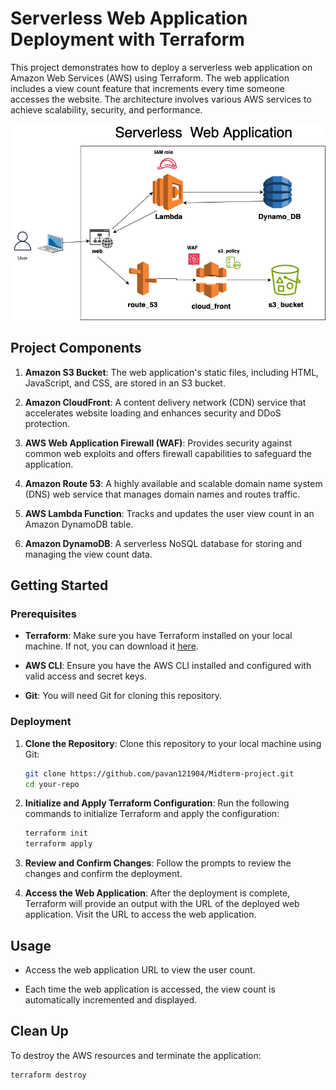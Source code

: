 # Serverless Web Application Deployment with Terraform

This project demonstrates how to deploy a serverless web application on Amazon Web Services (AWS) using Terraform. The web application includes a view count feature that increments every time someone accesses the website. The architecture involves various AWS services to achieve scalability, security, and performance.

![Serverless_webapp](serverless.drawio.png)

## Project Components

1. **Amazon S3 Bucket**: The web application's static files, including HTML, JavaScript, and CSS, are stored in an S3 bucket.

2. **Amazon CloudFront**: A content delivery network (CDN) service that accelerates website loading and enhances security and DDoS protection.

3. **AWS Web Application Firewall (WAF)**: Provides security against common web exploits and offers firewall capabilities to safeguard the application.

4. **Amazon Route 53**: A highly available and scalable domain name system (DNS) web service that manages domain names and routes traffic.

5. **AWS Lambda Function**: Tracks and updates the user view count in an Amazon DynamoDB table.

6. **Amazon DynamoDB**: A serverless NoSQL database for storing and managing the view count data.

## Getting Started

### Prerequisites

- **Terraform**: Make sure you have Terraform installed on your local machine. If not, you can download it [here](https://www.terraform.io/downloads.html).

- **AWS CLI**: Ensure you have the AWS CLI installed and configured with valid access and secret keys.

- **Git**: You will need Git for cloning this repository.

### Deployment

1. **Clone the Repository**: Clone this repository to your local machine using Git:

    ```bash
    git clone https://github.com/pavan121904/Midterm-project.git
    cd your-repo
    ```

2. **Initialize and Apply Terraform Configuration**: Run the following commands to initialize Terraform and apply the configuration:

    ```bash
    terraform init
    terraform apply
    ```

3. **Review and Confirm Changes**: Follow the prompts to review the changes and confirm the deployment.

4. **Access the Web Application**: After the deployment is complete, Terraform will provide an output with the URL of the deployed web application. Visit the URL to access the web application.

## Usage

- Access the web application URL to view the user count.

- Each time the web application is accessed, the view count is automatically incremented and displayed.

## Clean Up

To destroy the AWS resources and terminate the application:

```bash
terraform destroy
